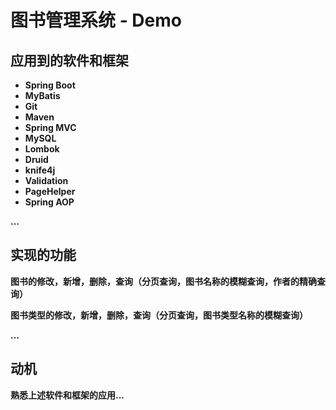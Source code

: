 # 图书管理系统 - Demo

## 应用到的软件和框架

- **Spring Boot**
- **MyBatis**
- **Git**
- **Maven**
- **Spring MVC**
- **MySQL**
- **Lombok**
- **Druid**
- **knife4j**
- **Validation**
- **PageHelper**
- **Spring AOP**

**...**

## 实现的功能

**图书的修改，新增，删除，查询（分页查询，图书名称的模糊查询，作者的精确查询）**

**图书类型的修改，新增，删除，查询（分页查询，图书类型名称的模糊查询）**

**...**

## 动机

**熟悉上述软件和框架的应用...**
